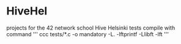 # HiveHel
projects for the 42 network school Hive Helsinki
tests compile with command 
'''
ccc tests/*.c -o mandatory -L. -lftprintf -Llibft -lft
'''
